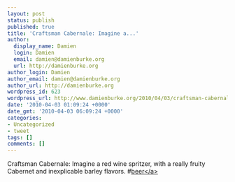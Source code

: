 ```yaml
---
layout: post
status: publish
published: true
title: 'Craftsman Cabernale: Imagine a...'
author:
  display_name: Damien
  login: Damien
  email: damien@damienburke.org
  url: http://damienburke.org
author_login: Damien
author_email: damien@damienburke.org
author_url: http://damienburke.org
wordpress_id: 623
wordpress_url: http://www.damienburke.org/2010/04/03/craftsman-cabernale-imagine-a/
date: '2010-04-03 01:09:24 +0000'
date_gmt: '2010-04-03 06:09:24 +0000'
categories:
- Uncategorized
- tweet
tags: []
comments: []
---
```

<p>Craftsman Cabernale: Imagine a red wine spritzer, with a really fruity Cabernet and inexplicable barley flavors. #<a href="http:&#47;&#47;search.twitter.com&#47;search?q=%23beer" class="aktt_hashtag">beer<&#47;a></p>
